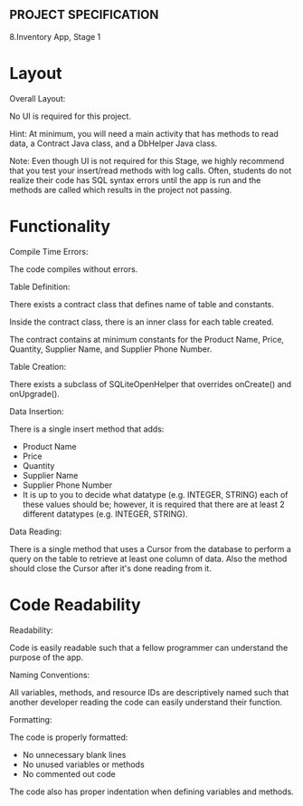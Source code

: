 ## PROJECT SPECIFICATION

  8.Inventory App, Stage 1
   
# Layout

Overall Layout:

No UI is required for this project.

Hint: At minimum, you will need a main activity that has methods to read data, a Contract Java class, and a DbHelper Java class.

Note: Even though UI is not required for this Stage, we highly recommend that you test your insert/read methods with log calls. Often, students do not realize their code has SQL syntax errors until the app is run and the methods are called which results in the project not passing.

# Functionality

Compile Time Errors:

The code compiles without errors.

Table Definition:

There exists a contract class that defines name of table and constants.

Inside the contract class, there is an inner class for each table created.

The contract contains at minimum constants for the Product Name, Price, Quantity, Supplier Name, and Supplier Phone Number.

Table Creation:

There exists a subclass of SQLiteOpenHelper that overrides onCreate() and onUpgrade().

Data Insertion:

There is a single insert method that adds:

* Product Name
* Price
* Quantity
* Supplier Name
* Supplier Phone Number
* It is up to you to decide what datatype (e.g. INTEGER, STRING) each of these values should be; however, it is required that there are at least 2 different datatypes (e.g. INTEGER, STRING).

Data Reading:

There is a single method that uses a Cursor from the database to perform a query on the table to retrieve at least one column of data. Also the method should close the Cursor after it's done reading from it.

# Code Readability

Readability:

Code is easily readable such that a fellow programmer can understand the purpose of the app.

Naming Conventions:

All variables, methods, and resource IDs are descriptively named such that another developer reading the code can easily understand their function.

Formatting:

The code is properly formatted:

* No unnecessary blank lines
* No unused variables or methods
* No commented out code

The code also has proper indentation when defining variables and methods.
   
   
